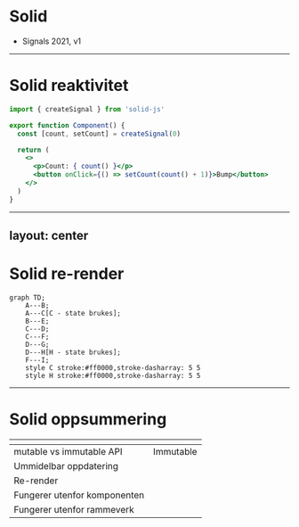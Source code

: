 # Solid

- Signals 2021, v1

<logos-solidjs-icon class="text-9xl scale-200 translate-x-3em translate-y-60px" />

---

# Solid reaktivitet
 
```jsx {monaco}
import { createSignal } from 'solid-js'

export function Component() {
  const [count, setCount] = createSignal(0)

  return (
    <>
      <p>Count: { count() }</p>
      <button onClick={() => setCount(count() + 1)}>Bump</button>
    </>
  )
}
```

---
layout: center
---

# Solid re-render

```mermaid
graph TD;
    A---B;
    A---C[C - state brukes];
    B---E;
    C---D;
    C---F;
    D---G;
    D---H[H - state brukes];
    F---I;
    style C stroke:#ff0000,stroke-dasharray: 5 5
    style H stroke:#ff0000,stroke-dasharray: 5 5
```

---

# Solid oppsummering

|                                            | <logos-solidjs-icon class="text-5xl"/>                        |
| ------------------------------------------ | ------------------------------------------------------------- |
| mutable vs immutable API                   |  <span v-click>Immutable</span>                               |
| Ummidelbar oppdatering                     |  <emojione-white-heavy-check-mark v-click class="text-2xl"/>  |
| Re-render                                  |  <material-symbols-jump-to-element v-click class="text-3xl"/> |
| Fungerer utenfor komponenten               |  <emojione-white-heavy-check-mark v-click class="text-2xl"/>  |
| Fungerer utenfor rammeverk                 |  <emojione-white-heavy-check-mark v-click class="text-2xl"/>  |

